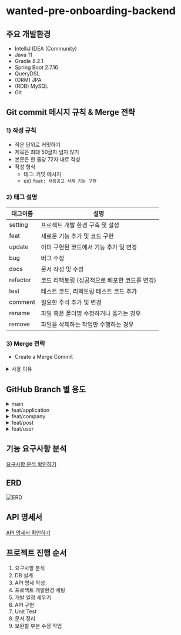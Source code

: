 # wanted-pre-onboarding-backend

## 주요 개발환경

- IntelliJ IDEA (Community)
- Java 11
- Gradle 8.2.1
- Spring Boot 2.7.16
- QueryDSL
- (ORM) JPA
- (RDB) MySQL
- Git

## Git commit 메시지 규칙 & Merge 전략

### 1) 작성 규칙
* 작은 단위로 커밋하기
* 제목은 최대 50글자 넘지 않기
* 본문은 한 줄당 72자 내로 작성
* 작성 형식
    * 태그: 커밋 메시지
    * ex) `feat: 채용공고 삭제 기능 구현`

### 2) 태그 설명
| 태그이름     | 설명                         |
|----------|----------------------------|
| setting  | 프로젝트 개발 환경 구축 및 설정         |
| feat     | 새로운 기능 추가 및 코드 구현          |
| update   | 이미 구현된 코드에서 기능 추가 및 변경     |
| bug      | 버그 수정                      |
| docs     | 문서 작성 및 수정                 |
| refactor | 코드 리팩토링 (성공적으로 배포한 코드를 변경) |
| test     | 테스트 코드, 리펙토링 테스트 코드 추가     |
| comment  | 필요한 주석 추가 및 변경             |
| rename   | 파일 혹은 폴더명 수정하거나 옮기는 경우     |
| remove   | 파일을 삭제하는 작업만 수행하는 경우       |

### 3) Merge 전략
- Create a Merge Commit
 <details>
	<summary>사용 이유</summary>
  	<div markdown="1">
      어떤 브랜치에서 어떤 커밋이 진행되어 어떻게 머지가 되었구나 라는 자세한 정보를 얻을 수 있도록 하기 위해서이기도 하고, 너무 많은 빈번한 commit이 이뤄질만한 프로젝트가 아니기 때문에 선택하게 됨.
  	</div>
</details>

## GitHub Branch 별 용도

<details>
	<summary>main</summary>
  	<div markdown="1">
      각 "feat/도메인" 의 코드 변경 사항을 main으로 merge 함. 어플리케이션 최종 실행 버전.
  	</div>
</details>

<details>
	<summary>feat/application</summary>
  	<div markdown="1">
      지원내역 domain에 해당하는 기능들을 구현하고 해당 브랜치로 commit,push 함. test 코드도 포함.
  	</div>
</details>


<details>
	<summary>feat/company</summary>
  	<div markdown="1">
      회사 domain에 해당하는 기능들을 구현하고 해당 브랜치로 commit,push 함. test 코드도 포함.
  	</div>
</details>

<details>
	<summary>feat/post</summary>
  	<div markdown="1">
      채용공고 domain에 해당하는 기능들을 구현하고 해당 브랜치로 commit,push 함. test 코드도 포함.
  	</div>
</details>

<details>
	<summary>feat/user</summary>
  	<div markdown="1">
      사용자 domain에 해당하는 기능들을 구현하고 해당 브랜치로 commit,push 함. test 코드도 포함.
  	</div>
</details>

## 기능 요구사항 분석
[요구사항 분석 확인하기](https://www.notion.so/61f7835acfaf4c0f930dbba1622f2441?v=699c1e37fc024a22a2ab65619d0e9bf2&pvs=4)

## ERD
![ERD](https://github.com/Dam0123/wanted-pre-onboarding-backend/assets/91379555/f73e7830-0b91-4a55-9cd2-98061c72de51)

## API 명세서
[API 명세서 확인하기](https://www.notion.so/API-4e96824b5603493c9df80d18f7266ea1?pvs=4)

## 프로젝트 진행 순서
1) 요구사항 분석
2) DB 설계
3) API 명세 작성
4) 프로젝트 개발환경 세팅
5) 개발 일정 세우기
6) API 구현
7) Unit Test
8) 문서 정리
9) 보완할 부분 수정 작업
